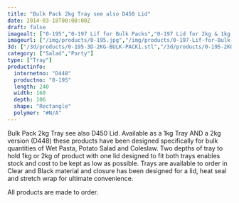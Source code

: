 ```yaml
---
title: "Bulk Pack 2kg Tray see also D450 Lid"
date: 2014-03-18T00:00:00Z
draft: false
imagealt: ["0-195","0-197 Lif for Bulk Packs","0-197 Lid for 2kg & 1kg Bulk Pack","0-195 & 0-196 2kg & 1kg Bulk Pack & Lids","0-195 2kg Bulk Pack Base"]
imageurl: ["/img/products/0-195.jpg","/img/products/0-197-Lif-for-Bulk-Packs.jpg","/img/products/0-197-Lid-for-2kg-1kg-Bulk-Pack.jpg","/img/products/0-195-0-196-2kg-1kg-Bulk-Pack-Lids.jpg","/img/products/0-195-2kg-Bulk-Pack-Base.jpg"]
3d: ["/3d/products/0-195-3D-2KG-BULK-PACK1.stl","/3d/products/0-195-2KG-BULK-PACK3.stl","/3d/products/0-195-2KG-BULK-PACK2.stl","/3d/products/0-195-2KG-BULK-PACK1.stl","/3d/products/0-195-3D-2KG-BULK-PACK.stl"]
category: ["Salad","Party"]
type: ["Tray"]
productinfo:
  internetno: "D448"
  productno: "0-195"
  length: 240
  width: 160
  depth: 106
  shape: "Rectangle"
  polymer: "#N/A"
---
```

Bulk Pack 2kg Tray see also D450 Lid. Available as a 1kg Tray AND a 2kg version (D448) these products have been designed specifically for bulk quantities of Wet Pasta, Potato Salad and Coleslaw. Two depths of tray to hold 1kg or 2kg of product with one lid designed to fit both trays enables stock and cost to be kept as low as possible. Trays are available to order in Clear and Black material and closure has been designed for a lid, heat seal and stretch wrap for ultimate convenience.

All products are made to order.